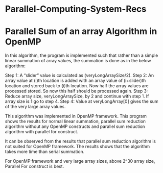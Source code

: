# Parallel-Computing-System-Recs

# Parallel Sum of an array Algorithm in OpenMP
In this algorithm, the program is implemented such that rather than a simple linear summation of array values, the summation is done as in the below algorithm:

Step 1: A “slider” value is calculated as (veryLongArraySize/2). Step 2: An array value at (i)th location is added with an array value of (i+slider)th location and stored back to (i)th location. Now half the array values are processed stored. So now this half should be processed again. Step 3: Reduce array size, veryLongArraySize, by 2 and continue with step 1. If array size is 1 go to step 4. Step 4: Value at veryLongArray[0] gives the sum of the very large array values.

This algorithm was implemented in OpenMP framework. This program shows the results for normal linear summation, parallel sum reduction algorithm without any OpenMP constructs and parallel sum reduction algorithm with parallel for construct.

It can be observed from the results that parallel sum reduction algorithm is not suited for OpenMP framework. The results shows that the algorithm takes more time than serial summation.

For OpenMP framework and very large array sizes, above 2^30 array size, Parallel For construct is best.
